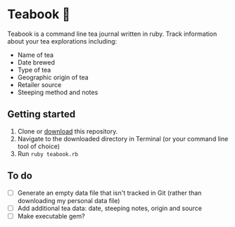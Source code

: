 # Teabook :tea:

Teabook is a command line tea journal written in ruby. Track information about your tea explorations including:

* Name of tea
* Date brewed
* Type of tea
* Geographic origin of tea
* Retailer source
* Steeping method and notes

## Getting started

1. Clone or [download](http://github.com/kmcgillivray/teabook/archive/master.zip) this repository.
2. Navigate to the downloaded directory in Terminal (or your command line tool of choice)
3. Run `ruby teabook.rb`

## To do

- [ ] Generate an empty data file that isn't tracked in Git (rather than downloading my personal data file)
- [ ] Add additional tea data: date, steeping notes, origin and source
- [ ] Make executable gem?
